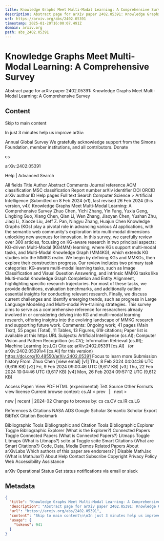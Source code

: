 ```yaml
---
title: Knowledge Graphs Meet Multi-Modal Learning: A Comprehensive Survey
description: Abstract page for arXiv paper 2402.05391: Knowledge Graphs Meet Multi-Modal Learning: A Comprehensive Survey
url: https://arxiv.org/abs/2402.05391
timestamp: 2025-01-20T16:00:07.491Z
domain: arxiv.org
path: abs_2402.05391
---
```


# Knowledge Graphs Meet Multi-Modal Learning: A Comprehensive Survey


Abstract page for arXiv paper 2402.05391: Knowledge Graphs Meet Multi-Modal Learning: A Comprehensive Survey


## Content

Skip to main content

In just 3 minutes help us improve arXiv:

Annual Global Survey
We gratefully acknowledge support from the Simons Foundation, member institutions, and all contributors.
Donate
>
cs
>
arXiv:2402.05391

Help | Advanced Search

All fields
Title
Author
Abstract
Comments
Journal reference
ACM classification
MSC classification
Report number
arXiv identifier
DOI
ORCID
arXiv author ID
Help pages
Full text
Search
Computer Science > Artificial Intelligence
[Submitted on 8 Feb 2024 (v1), last revised 26 Feb 2024 (this version, v4)]
Knowledge Graphs Meet Multi-Modal Learning: A Comprehensive Survey
Zhuo Chen, Yichi Zhang, Yin Fang, Yuxia Geng, Lingbing Guo, Xiang Chen, Qian Li, Wen Zhang, Jiaoyan Chen, Yushan Zhu, Jiaqi Li, Xiaoze Liu, Jeff Z. Pan, Ningyu Zhang, Huajun Chen
Knowledge Graphs (KGs) play a pivotal role in advancing various AI applications, with the semantic web community's exploration into multi-modal dimensions unlocking new avenues for innovation. In this survey, we carefully review over 300 articles, focusing on KG-aware research in two principal aspects: KG-driven Multi-Modal (KG4MM) learning, where KGs support multi-modal tasks, and Multi-Modal Knowledge Graph (MM4KG), which extends KG studies into the MMKG realm. We begin by defining KGs and MMKGs, then explore their construction progress. Our review includes two primary task categories: KG-aware multi-modal learning tasks, such as Image Classification and Visual Question Answering, and intrinsic MMKG tasks like Multi-modal Knowledge Graph Completion and Entity Alignment, highlighting specific research trajectories. For most of these tasks, we provide definitions, evaluation benchmarks, and additionally outline essential insights for conducting relevant research. Finally, we discuss current challenges and identify emerging trends, such as progress in Large Language Modeling and Multi-modal Pre-training strategies. This survey aims to serve as a comprehensive reference for researchers already involved in or considering delving into KG and multi-modal learning research, offering insights into the evolving landscape of MMKG research and supporting future work.
Comments:	Ongoing work; 41 pages (Main Text), 55 pages (Total), 11 Tables, 13 Figures, 619 citations; Paper list is available at this https URL
Subjects:	Artificial Intelligence (cs.AI); Computer Vision and Pattern Recognition (cs.CV); Information Retrieval (cs.IR); Machine Learning (cs.LG)
Cite as:	arXiv:2402.05391 [cs.AI]
 	(or arXiv:2402.05391v4 [cs.AI] for this version)
 	
https://doi.org/10.48550/arXiv.2402.05391
Focus to learn more
Submission history
From: Zhuo Chen [view email]
[v1] Thu, 8 Feb 2024 04:04:36 UTC (9,616 KB)
[v2] Fri, 9 Feb 2024 09:00:46 UTC (9,617 KB)
[v3] Thu, 22 Feb 2024 10:04:46 UTC (9,617 KB)
[v4] Mon, 26 Feb 2024 09:57:12 UTC (9,612 KB)

Access Paper:
View PDF
HTML (experimental)
TeX Source
Other Formats
view license
Current browse context:
cs.AI
< prev   |   next >

new | recent | 2024-02
Change to browse by:
cs
cs.CV
cs.IR
cs.LG

References & Citations
NASA ADS
Google Scholar
Semantic Scholar
Export BibTeX Citation
Bookmark
 
Bibliographic Tools
Bibliographic and Citation Tools
Bibliographic Explorer Toggle
Bibliographic Explorer (What is the Explorer?)
Connected Papers Toggle
Connected Papers (What is Connected Papers?)
Litmaps Toggle
Litmaps (What is Litmaps?)
scite.ai Toggle
scite Smart Citations (What are Smart Citations?)
Code, Data, Media
Demos
Related Papers
About arXivLabs
Which authors of this paper are endorsers? | Disable MathJax (What is MathJax?)
About
Help
Contact
Subscribe
Copyright
Privacy Policy
Web Accessibility Assistance

arXiv Operational Status 
Get status notifications via email or slack

## Metadata

```json
{
  "title": "Knowledge Graphs Meet Multi-Modal Learning: A Comprehensive Survey",
  "description": "Abstract page for arXiv paper 2402.05391: Knowledge Graphs Meet Multi-Modal Learning: A Comprehensive Survey",
  "url": "https://arxiv.org/abs/2402.05391",
  "content": "Skip to main content\n\nIn just 3 minutes help us improve arXiv:\n\nAnnual Global Survey\nWe gratefully acknowledge support from the Simons Foundation, member institutions, and all contributors.\nDonate\n>\ncs\n>\narXiv:2402.05391\n\nHelp | Advanced Search\n\nAll fields\nTitle\nAuthor\nAbstract\nComments\nJournal reference\nACM classification\nMSC classification\nReport number\narXiv identifier\nDOI\nORCID\narXiv author ID\nHelp pages\nFull text\nSearch\nComputer Science > Artificial Intelligence\n[Submitted on 8 Feb 2024 (v1), last revised 26 Feb 2024 (this version, v4)]\nKnowledge Graphs Meet Multi-Modal Learning: A Comprehensive Survey\nZhuo Chen, Yichi Zhang, Yin Fang, Yuxia Geng, Lingbing Guo, Xiang Chen, Qian Li, Wen Zhang, Jiaoyan Chen, Yushan Zhu, Jiaqi Li, Xiaoze Liu, Jeff Z. Pan, Ningyu Zhang, Huajun Chen\nKnowledge Graphs (KGs) play a pivotal role in advancing various AI applications, with the semantic web community's exploration into multi-modal dimensions unlocking new avenues for innovation. In this survey, we carefully review over 300 articles, focusing on KG-aware research in two principal aspects: KG-driven Multi-Modal (KG4MM) learning, where KGs support multi-modal tasks, and Multi-Modal Knowledge Graph (MM4KG), which extends KG studies into the MMKG realm. We begin by defining KGs and MMKGs, then explore their construction progress. Our review includes two primary task categories: KG-aware multi-modal learning tasks, such as Image Classification and Visual Question Answering, and intrinsic MMKG tasks like Multi-modal Knowledge Graph Completion and Entity Alignment, highlighting specific research trajectories. For most of these tasks, we provide definitions, evaluation benchmarks, and additionally outline essential insights for conducting relevant research. Finally, we discuss current challenges and identify emerging trends, such as progress in Large Language Modeling and Multi-modal Pre-training strategies. This survey aims to serve as a comprehensive reference for researchers already involved in or considering delving into KG and multi-modal learning research, offering insights into the evolving landscape of MMKG research and supporting future work.\nComments:\tOngoing work; 41 pages (Main Text), 55 pages (Total), 11 Tables, 13 Figures, 619 citations; Paper list is available at this https URL\nSubjects:\tArtificial Intelligence (cs.AI); Computer Vision and Pattern Recognition (cs.CV); Information Retrieval (cs.IR); Machine Learning (cs.LG)\nCite as:\tarXiv:2402.05391 [cs.AI]\n \t(or arXiv:2402.05391v4 [cs.AI] for this version)\n \t\nhttps://doi.org/10.48550/arXiv.2402.05391\nFocus to learn more\nSubmission history\nFrom: Zhuo Chen [view email]\n[v1] Thu, 8 Feb 2024 04:04:36 UTC (9,616 KB)\n[v2] Fri, 9 Feb 2024 09:00:46 UTC (9,617 KB)\n[v3] Thu, 22 Feb 2024 10:04:46 UTC (9,617 KB)\n[v4] Mon, 26 Feb 2024 09:57:12 UTC (9,612 KB)\n\nAccess Paper:\nView PDF\nHTML (experimental)\nTeX Source\nOther Formats\nview license\nCurrent browse context:\ncs.AI\n< prev   |   next >\n\nnew | recent | 2024-02\nChange to browse by:\ncs\ncs.CV\ncs.IR\ncs.LG\n\nReferences & Citations\nNASA ADS\nGoogle Scholar\nSemantic Scholar\nExport BibTeX Citation\nBookmark\n \nBibliographic Tools\nBibliographic and Citation Tools\nBibliographic Explorer Toggle\nBibliographic Explorer (What is the Explorer?)\nConnected Papers Toggle\nConnected Papers (What is Connected Papers?)\nLitmaps Toggle\nLitmaps (What is Litmaps?)\nscite.ai Toggle\nscite Smart Citations (What are Smart Citations?)\nCode, Data, Media\nDemos\nRelated Papers\nAbout arXivLabs\nWhich authors of this paper are endorsers? | Disable MathJax (What is MathJax?)\nAbout\nHelp\nContact\nSubscribe\nCopyright\nPrivacy Policy\nWeb Accessibility Assistance\n\narXiv Operational Status \nGet status notifications via email or slack",
  "usage": {
    "tokens": 941
  }
}
```
